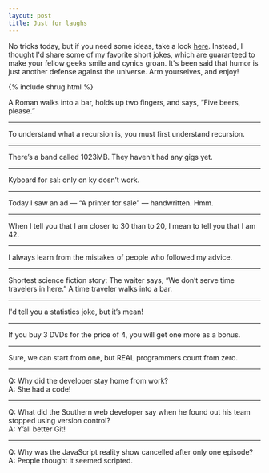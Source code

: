 ```yaml
---
layout: post
title: Just for laughs
---
```


No tricks today, but if you need some ideas, take a look [here](https://signaltower.co/april-fools-pranks-for-developers/). Instead, I thought I'd share some of my favorite short jokes, which are guaranteed to make your fellow geeks smile and cynics groan. It's been said that humor is just another defense against the universe. Arm yourselves, and enjoy!


{% include shrug.html %}


A Roman walks into a bar, holds up two fingers, and says, “Five beers, please.”

* * *

To understand what a recursion is, you must first understand recursion.

* * *

There’s a band called 1023MB. They haven’t had any gigs yet.

* * *

Kyboard for sal: only on ky dosn’t work.

* * *

Today I saw an ad — “A printer for sale” — handwritten. Hmm.

* * *

When I tell you that I am closer to 30 than to 20, I mean to tell you that I am 42.

* * *

I always learn from the mistakes of people who followed my advice.

* * *

Shortest science fiction story: The waiter says, “We don’t serve time travelers in here.” A time traveler walks into a bar.

* * *

I'd tell you a statistics joke, but it’s mean!

* * *

If you buy 3 DVDs for the price of 4, you will get one more as a bonus.

* * *

Sure, we can start from one, but REAL programmers count from zero.

* * *

Q: Why did the developer stay home from work?<br>
A: She had a code!<br>

* * *

Q: What did the Southern web developer say when he found out his team stopped using version control?<br>
A: Y’all better Git!<br>

* * *

Q: Why was the JavaScript reality show cancelled after only one episode?<br>
A: People thought it seemed scripted.<br>



